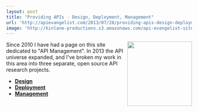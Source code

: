```yaml
---
layout: post
title: "Providing APIs - Design, Deployment, Management"
url: 'http://apievangelist.com/2013/07/28/providing-apis-design-deployment-management/'
image: 'http://kinlane-productions.s3.amazonaws.com/api-evangelist-site/blog/bw-puzzle-3.png'
---
```


<img class="c1" src="https://s3.amazonaws.com/kinlane-productions/bw-icons/bw-puzzle-3.png" alt="" width="175" align="right" />

Since 2010 I have had a page on this site dedicated to "API Management". In 2013 the API universe expanded, and I've broken my work in this area into three separate, open source API research projects.

  * **[Design][1]**
  * **[Deployment][2]**
  * **[Management][3]**


   [1]: http://design.apievangelist.com
   [2]: http://deployment.apievangelist.com
   [3]: http://management.apievangelist.com
   [4]: http://apievangelist.com/provide/
   [5]: http://hackerstorytelling.com
